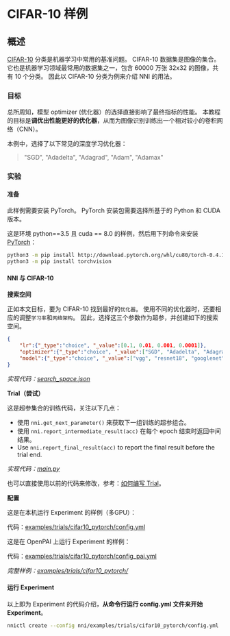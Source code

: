 # CIFAR-10 样例

## 概述

[CIFAR-10](https://www.cs.toronto.edu/~kriz/cifar.html) 分类是机器学习中常用的基准问题。 CIFAR-10 数据集是图像的集合。 它也是机器学习领域最常用的数据集之一，包含 60000 万张 32x32 的图像，共有 10 个分类。 因此以 CIFAR-10 分类为例来介绍 NNI 的用法。

### **目标**

总所周知，模型 optimizer (优化器）的选择直接影响了最终指标的性能。 本教程的目标是**调优出性能更好的优化器**，从而为图像识别训练出一个相对较小的卷积网络（CNN）。

本例中，选择了以下常见的深度学习优化器：

> "SGD", "Adadelta", "Adagrad", "Adam", "Adamax"

### **实验**

#### 准备

此样例需要安装 PyTorch。 PyTorch 安装包需要选择所基于的 Python 和 CUDA 版本。

这是环境 python==3.5 且 cuda == 8.0 的样例，然后用下列命令来安装 [ PyTorch](https://pytorch.org/)：

```bash
python3 -m pip install http://download.pytorch.org/whl/cu80/torch-0.4.1-cp35-cp35m-linux_x86_64.whl
python3 -m pip install torchvision
```

#### NNI 与 CIFAR-10

**搜索空间**

正如本文目标，要为 CIFAR-10 找到最好的`优化器`。 使用不同的优化器时，还要相应的调整`学习率`和`网络架构`。 因此，选择这三个参数作为超参，并创建如下的搜索空间。

```json
{
    "lr":{"_type":"choice", "_value":[0.1, 0.01, 0.001, 0.0001]},
    "optimizer":{"_type":"choice", "_value":["SGD", "Adadelta", "Adagrad", "Adam", "Adamax"]},
    "model":{"_type":"choice", "_value":["vgg", "resnet18", "googlenet", "densenet121", "mobilenet", "dpn92", "senet18"]}
}
```

*实现代码：[search_space.json](https://github.com/Microsoft/nni/blob/master/examples/trials/cifar10_pytorch/search_space.json)*

**Trial（尝试）**

这是超参集合的训练代码，关注以下几点：

* 使用 `nni.get_next_parameter()` 来获取下一组训练的超参组合。
* 使用 `nni.report_intermediate_result(acc)` 在每个 epoch 结束时返回中间结果。
* Use `nni.report_final_result(acc)` to report the final result before the trial end.

*实现代码：[main.py](https://github.com/Microsoft/nni/blob/master/examples/trials/cifar10_pytorch/main.py)*

也可以直接使用以前的代码来修改，参考：[如何编写 Trial](./Trials.md)。

**配置**

这是在本机运行 Experiment 的样例（多GPU）：

代码：[examples/trials/cifar10_pytorch/config.yml](https://github.com/Microsoft/nni/blob/master/examples/trials/cifar10_pytorch/config.yml)

这是在 OpenPAI 上运行 Experiment 的样例：

代码：[examples/trials/cifar10_pytorch/config_pai.yml](https://github.com/Microsoft/nni/blob/master/examples/trials/cifar10_pytorch/config_pai.yml)

*完整样例：[examples/trials/cifar10_pytorch/](https://github.com/Microsoft/nni/tree/master/examples/trials/cifar10_pytorch)*

#### 运行 Experiment

以上即为 Experiment 的代码介绍，**从命令行运行 config.yml 文件来开始 Experiment**。

```bash
nnictl create --config nni/examples/trials/cifar10_pytorch/config.yml
```